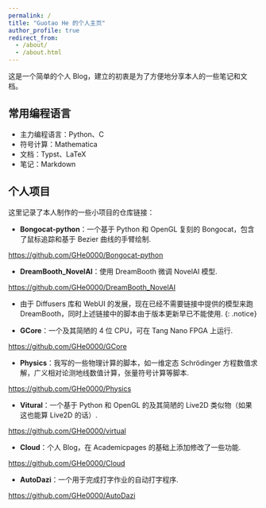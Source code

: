 ```yaml
---
permalink: /
title: "Guotao He 的个人主页"
author_profile: true
redirect_from: 
  - /about/
  - /about.html
---
```


这是一个简单的个人 Blog，建立的初衷是为了方便地分享本人的一些笔记和文档。

## 常用编程语言

- 主力编程语言：Python、C
- 符号计算：Mathematica
- 文档：Typst、LaTeX
- 笔记：Markdown

## 个人项目

这里记录了本人制作的一些小项目的仓库链接：

- **Bongocat-python**：一个基于 Python 和 OpenGL 复刻的 Bongocat，包含了鼠标追踪和基于 Bezier 曲线的手臂绘制.

<https://github.com/GHe0000/Bongocat-python>

- **DreamBooth_NovelAI**：使用 DreamBooth 微调 NovelAI 模型.

<https://github.com/GHe0000/DreamBooth_NovelAI>

- 由于 Diffusers 库和 WebUI 的发展，现在已经不需要链接中提供的模型来跑 DreamBooth，同时上述链接中的脚本由于版本更新早已不能使用.
{: .notice}

- **GCore**：一个及其简陋的 4 位 CPU，可在 Tang Nano FPGA 上运行.

<https://github.com/GHe0000/GCore>

- **Physics**：我写的一些物理计算的脚本，如一维定态 Schrödinger 方程数值求解，广义相对论测地线数值计算，张量符号计算等脚本.

<https://github.com/GHe0000/Physics>

- **Vitural**：一个基于 Python 和 OpenGL 的及其简陋的 Live2D 类似物（如果这也能算 Live2D 的话）.

<https://github.com/GHe0000/virtual>

- **Cloud**：个人 Blog，在 Academicpages 的基础上添加修改了一些功能.

<https://github.com/GHe0000/Cloud>

- **AutoDazi**：一个用于完成打字作业的自动打字程序.

<https://github.com/GHe0000/AutoDazi>
